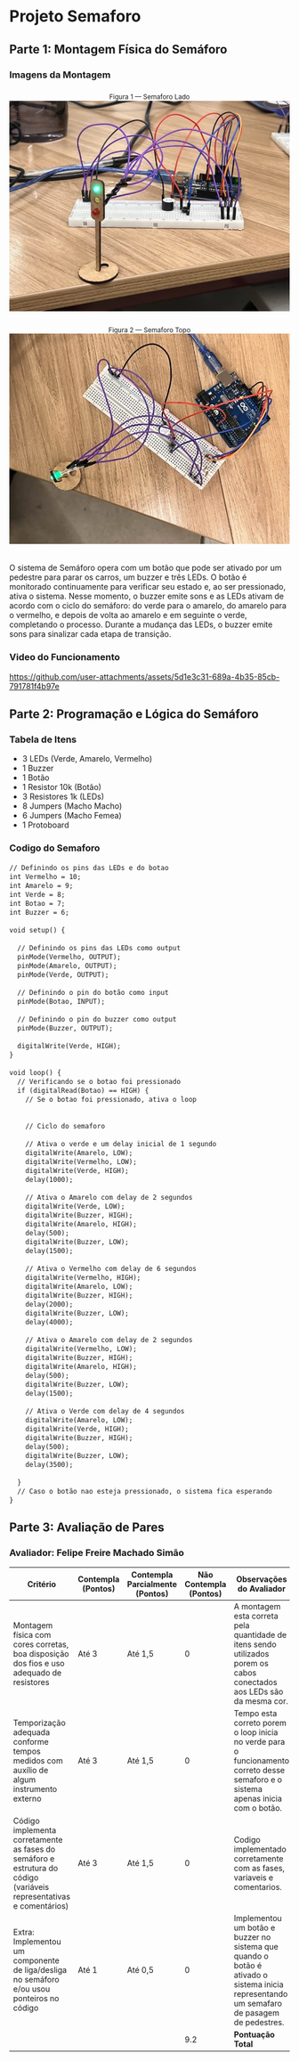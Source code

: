 # Projeto Semaforo


## Parte 1: Montagem Física do Semáforo

### Imagens da Montagem

<div align="center">
<sub>Figura 1 — Semaforo Lado <a href="#c6"></a></sub> </br>
<img src="Assets\Semaforo Lado.jpg"><br>
</div><br>

<div align="center">
<sub>Figura 2 — Semaforo Topo <a href="#c6"></a></sub> </br>
<img src="Assets\Semaforo Topo.jpg"><br>
</div><br>

O sistema de Semáforo opera com um botão que pode ser ativado por um pedestre para parar os carros, um buzzer e três LEDs. O botão é monitorado continuamente para verificar seu estado e, ao ser pressionado, ativa o sistema. Nesse momento, o buzzer emite sons e as LEDs ativam de acordo com o ciclo do semáforo: do verde para o amarelo, do amarelo para o vermelho, e depois de volta ao amarelo e em seguinte o verde, completando o processo. Durante a mudança das LEDs, o buzzer emite sons para sinalizar cada etapa de transição.

### Video do Funcionamento
https://github.com/user-attachments/assets/5d1e3c31-689a-4b35-85cb-791781f4b97e


## Parte 2: Programação e Lógica do Semáforo

### Tabela de Itens
- 3 LEDs (Verde, Amarelo, Vermelho)
- 1 Buzzer
- 1 Botão
- 1 Resistor 10k (Botão)
- 3 Resistores 1k (LEDs)
- 8 Jumpers (Macho Macho)
- 6 Jumpers (Macho Femea)
- 1 Protoboard

### Codigo do Semaforo
```
// Definindo os pins das LEDs e do botao
int Vermelho = 10;
int Amarelo = 9;
int Verde = 8;
int Botao = 7; 
int Buzzer = 6; 

void setup() {
  
  // Definindo os pins das LEDs como output
  pinMode(Vermelho, OUTPUT);
  pinMode(Amarelo, OUTPUT);
  pinMode(Verde, OUTPUT);
  
  // Definindo o pin do botão como input
  pinMode(Botao, INPUT);

  // Definindo o pin do buzzer como output
  pinMode(Buzzer, OUTPUT);

  digitalWrite(Verde, HIGH);
}

void loop() {
  // Verificando se o botao foi pressionado
  if (digitalRead(Botao) == HIGH) {
    // Se o botao foi pressionado, ativa o loop
    

    // Ciclo do semaforo

    // Ativa o verde e um delay inicial de 1 segundo
    digitalWrite(Amarelo, LOW);
    digitalWrite(Vermelho, LOW);
    digitalWrite(Verde, HIGH);
    delay(1000);
    
    // Ativa o Amarelo com delay de 2 segundos
    digitalWrite(Verde, LOW);
    digitalWrite(Buzzer, HIGH);
    digitalWrite(Amarelo, HIGH);
    delay(500);
    digitalWrite(Buzzer, LOW);
    delay(1500);

    // Ativa o Vermelho com delay de 6 segundos
    digitalWrite(Vermelho, HIGH);
    digitalWrite(Amarelo, LOW);
    digitalWrite(Buzzer, HIGH);
    delay(2000);
    digitalWrite(Buzzer, LOW);
    delay(4000);

    // Ativa o Amarelo com delay de 2 segundos
    digitalWrite(Vermelho, LOW);
    digitalWrite(Buzzer, HIGH);
    digitalWrite(Amarelo, HIGH);
    delay(500);
    digitalWrite(Buzzer, LOW);
    delay(1500);

    // Ativa o Verde com delay de 4 segundos
    digitalWrite(Amarelo, LOW);
    digitalWrite(Verde, HIGH);
    digitalWrite(Buzzer, HIGH);
    delay(500);
    digitalWrite(Buzzer, LOW);
    delay(3500);

  }
  // Caso o botão nao esteja pressionado, o sistema fica esperando
}
```


## Parte 3: Avaliação de Pares


### Avaliador: Felipe Freire Machado Simão

| Critério                                                                                                 | Contempla (Pontos) | Contempla Parcialmente (Pontos) | Não Contempla (Pontos) | Observações do Avaliador |
|---------------------------------------------------------------------------------------------------------|--------------------|----------------------------------|--------------------------|---------------------------|
| Montagem física com cores corretas, boa disposição dos fios e uso adequado de resistores                | Até 3              | Até 1,5                            | 0                        |A montagem esta correta pela quantidade de itens sendo utilizados porem os cabos conectados aos LEDs são da mesma cor.                           |
| Temporização adequada conforme tempos medidos com auxílio de algum instrumento externo                  | Até 3              | Até 1,5                          | 0                        |Tempo esta correto porem o loop inicia no verde para o funcionamento correto desse semaforo e o sistema apenas inicia com o botão.                           |
| Código implementa corretamente as fases do semáforo e estrutura do código (variáveis representativas e comentários) | Até 3              | Até 1,5                          | 0                        | Codigo implementado corretamente com as fases, variaveis e comentarios.                           |
| Extra: Implementou um componente de liga/desliga no semáforo e/ou usou ponteiros no código | Até 1              |  Até 0,5                         | 0                        | Implementou um botão e buzzer no sistema que quando o botão é ativado o sistema inicia representando um semafaro de pasagem de pedestres.                      |
|  |                                                             |   | 9.2 |**Pontuação Total**|

